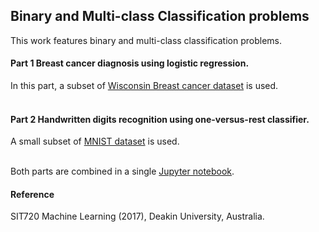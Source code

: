 ## Binary and Multi-class Classification problems
This work features binary and multi-class classification problems.

#### Part 1 Breast cancer diagnosis using logistic regression.
In this part, a subset of [Wisconsin Breast cancer dataset](https://archive.ics.uci.edu/ml/datasets/Breast+Cancer+Wisconsin+%28Diagnostic%29)  is used.<br></br>

#### Part 2 Handwritten digits recognition using one-versus-rest classifier.
A small subset of [MNIST dataset](http://yann.lecun.com/exdb/mnist/) is used.<br></br>

Both parts are combined in a single [Jupyter notebook](https://github.com/farah-samat/logistic-regression/blob/master/binary_and_multiclass.ipynb).

#### Reference
SIT720 Machine Learning (2017), Deakin University, Australia.
